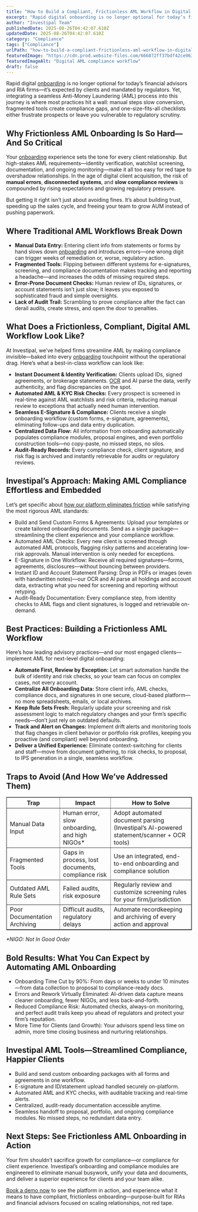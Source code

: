 ```yaml
---
title: "How to Build a Compliant, Frictionless AML Workflow in Digital Onboarding: Tools, Traps, and Best Practices"
excerpt: "Rapid digital onboarding is no longer optional for today’s financial advisors and RIA firms-it’s expected by clients and mandated by regulators."
author: "Investipal Team"
publishedDate: 2025-08-26T04:42:07.610Z
updatedDate: 2025-08-26T04:42:07.610Z
category: "Compliance"
tags: ["Compliance"]
urlPath: "how-to-build-a-compliant-frictionless-aml-workflow-in-digital-onboarding-tools-traps-and-best-practices"
featuredImage: "https://cdn.prod.website-files.com/666872ff37bdf42ce9637d77/68ad3b1f6abdde603490f1d4_pexels-photo-6476186.jpeg"
featuredImageAlt: "Digital AML compliance workflow"
draft: false
---
```

<p>Rapid digital <a href="/blog/onboarding">onboarding</a> is no longer optional for today’s financial advisors and RIA firms—it’s expected by clients and mandated by regulators. Yet, integrating a seamless Anti-Money Laundering (AML) process into this journey is where most practices hit a wall: manual steps slow conversion, fragmented tools create compliance gaps, and one-size-fits-all checklists either frustrate prospects or leave you vulnerable to regulatory scrutiny.</p>

<h2>Why Frictionless AML Onboarding Is So Hard—And So Critical</h2>
<p>Your <a href="/blog/onboarding">onboarding</a> experience sets the tone for every client relationship. But high-stakes AML requirements—identity verification, watchlist screening, documentation, and ongoing monitoring—make it all too easy for red tape to overshadow relationships. In the age of digital client acquisition, the risk of <strong>manual errors</strong>, <strong>disconnected systems</strong>, and <strong>slow compliance reviews</strong> is compounded by rising expectations and growing regulatory pressure.</p>
<p>But getting it right isn’t just about avoiding fines. It’s about building trust, speeding up the sales cycle, and freeing your team to grow AUM instead of pushing paperwork.</p>

<h2>Where Traditional AML Workflows Break Down</h2>
<ul><li><strong>Manual Data Entry:</strong> Entering client info from statements or forms by hand slows down <a href="/blog/onboarding">onboarding</a> and introduces errors—one wrong digit can trigger weeks of remediation or, worse, regulatory action.</li><li><strong>Fragmented Tools:</strong> Flipping between different systems for e-signatures, screening, and compliance documentation makes tracking and reporting a headache—and increases the odds of missing required steps.</li><li><strong>Error-Prone Document Checks:</strong> Human review of IDs, signatures, or account statements isn’t just slow; it leaves you exposed to sophisticated fraud and simple oversights.</li><li><strong>Lack of Audit Trail:</strong> Scrambling to prove compliance after the fact can derail audits, create stress, and open the door to penalties.</li></ul>

<h2>What Does a Frictionless, Compliant, Digital AML Workflow Look Like?</h2>
<p>At Investipal, we’ve helped firms streamline AML by making compliance invisible—baked into every <a href="/blog/onboarding">onboarding</a> touchpoint without the operational drag. Here’s what a best-in-class workflow can look like:</p>
<ul><li><strong>Instant Document & Identity Verification:</strong> Clients upload IDs, signed agreements, or brokerage statements. <a href="/features/automated-statement-scanner">OCR</a> and AI parse the data, verify authenticity, and flag discrepancies on the spot.</li><li><strong>Automated AML & KYC Risk Checks:</strong> Every prospect is screened in real-time against AML watchlists and risk criteria, reducing manual review to exceptions that actually need human intervention.</li><li><strong>Seamless E-Signature & Compliance:</strong> Clients receive a single onboarding workflow (custom forms, e-signature, agreements), eliminating follow-ups and data entry duplication.</li><li><strong>Centralized Data Flow:</strong> All information from onboarding automatically populates compliance modules, proposal engines, and even portfolio construction tools—no copy-paste, no missed steps, no silos.</li><li><strong>Audit-Ready Records:</strong> Every compliance check, client signature, and risk flag is archived and instantly retrievable for audits or regulatory reviews.</li></ul>

<h2>Investipal’s Approach: Making AML Compliance Effortless and Embedded</h2>
<p>Let’s get specific about <a href="/">how our platform eliminates friction</a> while satisfying the most rigorous AML standards:</p>
<ul><li>Build and Send Custom Forms & Agreements: Upload your templates or create tailored onboarding documents. Send as a single package—streamlining the client experience and your compliance workflow.</li><li>Automated AML Checks: Every new client is screened through automated AML protocols, flagging risky patterns and accelerating low-risk approvals. Manual intervention is only needed for exceptions.</li><li>E-Signature in One Workflow: Receive all required signatures—forms, agreements, disclosures—without bouncing between providers.</li><li>Instant ID and Account Statement Parsing: Drop in PDFs or images (even with handwritten notes)—our OCR and AI parse all holdings and account data, extracting what you need for screening and reporting without retyping.</li><li>Audit-Ready Documentation: Every compliance step, from identity checks to AML flags and client signatures, is logged and retrievable on-demand.</li></ul>

<h2>Best Practices: Building a Frictionless AML Workflow</h2>
<p>Here’s how leading advisory practices—and our most engaged clients—implement AML for next-level digital onboarding:</p>
<ul><li><strong>Automate First, Review by Exception:</strong> Let smart automation handle the bulk of identity and risk checks, so your team can focus on complex cases, not every account.</li><li><strong>Centralize All Onboarding Data:</strong> Store client info, AML checks, compliance docs, and signatures in one secure, cloud-based platform—no more spreadsheets, emails, or local archives.</li><li><strong>Keep Rule Sets Fresh:</strong> Regularly update your screening and risk assessment logic to match regulatory changes and your firm’s specific needs—don’t just rely on outdated defaults.</li><li><strong>Track and Alert on Changes:</strong> Implement drift alerts and monitoring tools that flag changes in client behavior or portfolio risk profiles, keeping you proactive (and compliant) well beyond onboarding.</li><li><strong>Deliver a Unified Experience:</strong> Eliminate context-switching for clients and staff—move from document gathering, to risk checks, to proposal, to IPS generation in a single, seamless workflow.</li></ul>

<h2>Traps to Avoid (And How We’ve Addressed Them)</h2>
<table border="1" cellpadding="6" cellspacing="0">
<thead>
<tr><th>Trap</th><th>Impact</th><th>How to Solve</th></tr>
</thead>
<tbody>
<tr><td>Manual Data Input</td><td>Human error, slow onboarding, and high NIGOs*</td><td>Adopt automated document parsing (Investipal’s AI-powered statement/scanner + OCR tools)</td></tr>
<tr><td>Fragmented Tools</td><td>Gaps in process, lost documents, compliance risk</td><td>Use an integrated, end-to-end onboarding and compliance solution</td></tr>
<tr><td>Outdated AML Rule Sets</td><td>Failed audits, risk exposure</td><td>Regularly review and customize screening rules for your firm/jurisdiction</td></tr>
<tr><td>Poor Documentation Archiving</td><td>Difficult audits, regulatory delays</td><td>Automate recordkeeping and archiving of every action and approval</td></tr>
</tbody>
</table>
<p><em>*NIGO: Not In Good Order</em></p>

<h2>Bold Results: What You Can Expect by Automating AML Onboarding</h2>
<ul><li>Onboarding Time Cut by 90%: From days or weeks to under 10 minutes—from data collection to proposal to compliance-ready docs.</li><li>Errors and Rework Virtually Eliminated: AI-driven data capture means cleaner onboarding, fewer NIGOs, and less back-and-forth.</li><li>Reduced Compliance Risk: Automated checks, always-on monitoring, and perfect audit trails keep you ahead of regulators and protect your firm’s reputation.</li><li>More Time for Clients (and Growth): Your advisors spend less time on admin, more time closing business and nurturing relationships.</li></ul>

<h2>Investipal AML Tools—Streamlined Compliance, Happier Clients</h2>
<ul><li>Build and send custom onboarding packages with all forms and agreements in one workflow.</li><li>E-signature and ID/statement upload handled securely on-platform.</li><li>Automated AML and KYC checks, with auditable tracking and real-time alerts.</li><li>Centralized, audit-ready documentation accessible anytime.</li><li>Seamless handoff to proposal, portfolio, and ongoing compliance modules. No missed steps, no redundant data entry.</li></ul>

<h2>Next Steps: See Frictionless AML Onboarding in Action</h2>
<p>Your firm shouldn’t sacrifice growth for compliance—or compliance for client experience. Investipal’s onboarding and compliance modules are engineered to eliminate manual busywork, unify your data and documents, and deliver a superior experience for clients and your team alike.</p>
<p><a href="/book-a-demo">Book a demo now</a> to see the platform in action, and experience what it means to have compliant, frictionless onboarding—purpose-built for RIAs and financial advisors focused on scaling relationships, not red tape.</p>



